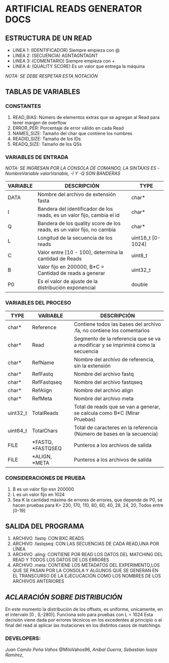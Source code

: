 # ARTIFICIAL READS GENERATOR DOCS

## ESTRUCTURA DE UN READ
 * LINEA 1: (IDENTIFICADOR) Siempre empieza con @
 * LINEA 2:	(SECUENCIA)		AGNTAGNTAGNT
 * LINEA 3:	(COMENTARIO)	Siempre empieza con +
 * LINEA 4:	(QUALITY SCORE)	Es un valor que entrega la máquina

_NOTA: SE DEBE RESPETAR ESTA NOTACIÓN_

## TABLAS DE VARIABLES

### CONSTANTES

1. READ_BIAS:   Número de elementos extras que se agregan al Read para tener margen de overflow
2. ERROR_PER:   Porcentaje de error válido en cada Read
3. NAMES_SIZE:  Tamaño del char que contiene los nombres	
4. READID_SIZE: Tamaño de los IDs
5. READQ_SIZE:  Tamaño de los QSs

### VARIABLES DE ENTRADA

_NOTA: SE INGRESAN POR LA CONSOLA DE COMANDO, LA SINTAXIS ES -NombreVariable valorVariable, -I Y -Q SON BANDERAS_

VARIABLE | DESCRIPCIÓN | TYPE
-------- | ----------- | ----
DATA | Nombre del archivo de extensión fasta | char*
I | Bandera del identificador de los reads, es un valor fijo, cambia el id | char*
Q | Bandera de los quality score de los reads, es un valor fijo, no cambia | char*
L | Longitud de la secuencia de los reads | uint16_t [0-1024]
C | Valor entre [10 - 100], determina la cantidad de Reads | uint8_t
B | Valor fijo en 200000, B*C = Cantidad de reads a generar | uint32_t
P0 | Es el valor de ajuste de la distribución exponencial | double

### VARIABLES DEL PROCESO

TYPE | VARIABLE | DESCRIPCIÓN
-------- | ----------- | ----
char* | Reference | Contiene todos las bases del archivo .fa, no contiene los comentarios
char* | Read | Segmento de la referencia que se va a modificar y se imprimirá como la secuencia
char* | RefName | Nombre del archivo de referencia, sin la extensión
char* | RefFastq | Nombre del archivo fastq
char* | RefFastqseq | Nombre del archivo fastqseq
char* | RefAlign | Nombre del archivo align
char* | RefMeta | Nombre del archivo meta
uint32_t | TotalReads | Total de reads que se van a generar, se calcula como B*C (Mirar Pruebas)
uint64_t | TotalChars | Total de caracteres en la referencia (Número de bases en la secuencia)
FILE | *FASTQ, *FASTQSEQ | Punteros a los archivos de salida
FILE | *ALIGN,	*META | Punteros a los archivos de salida

### CONSIDERACIONES DE PRUEBA

1. B es un valor fijo esn 200000
2. L es un valor fijo en 1024
3. Sea K la cantidad máxima de errores de errores, que depende de P0, se hacen pruebas para
    K= 230, 170, 110, 80, 60, 40, 28, 24, 20, Todos entre [0-19]

## SALIDA DEL PROGRAMA
 1. ARCHIVO .fastq:     CON BXC READS
 2. ARCHIVO .fastqseq:  CON LAS SECUENCIAS DE CADA READ,UNA POR LÍNEA
 3. ARCHIVO .aling:     CONTIENE POR READ LOS DATOS DEL MATCHING DEL READ Y TODOS LOS DATOS 
    DE LOS ERRORES
 4. ARCHIVO .meta:      CONTIENE LOS METADATOS DEL EXPERIMENTO,LOS QUE SE PASAN POR LA CONSOLA
                        Y ALGUNOS QUE SE GENERAN EN EL TRANSCURSO DE LA EJECUCACIÓN COMO LOS 
                        NOMBRES DE LOS ARCHIVOS ANTERIORES


## _ACLARACIÓN SOBRE DISTRIBUCIÓN_
En este momento la distribución de los offsets, es uniforme, unicamente, en el intervalo [0 , (L-280)]. Funciona solo para pruebas con L = 1024
Esta decisión viene dada por errores técnicos en los excedentes al principio o al final del read al aplicar las mutaciones en los distintos casos de matchings.


### DEVELOPERS:
_Juan Camilo Peña Vahos_ @MiloVahos96,
_Aníbal Guerra_,
_Sebastian Isaza Ramírez_,